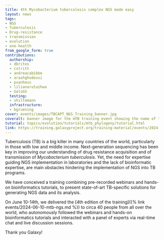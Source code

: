```yaml
---
title: 4th Mycobacterium tuberculosis complex NGS made easy
layout: news
tags:
- NGS
- Tuberculosis
- Drug-resistance
- transmission
- evolution
- one-health
from_google_form: true
contributions:
  authorship:
  - dbrites
  - cstritt
  - andreacabibbe
  - arashghodousi
  - pvanheus
  - lilianarutaihwa
  - GaloGS
  testing:
  - shiltemann
  infrastructure:
  - bgruening
cover: events/images/TBCAPT_NGS_Training_banner.jpg
coveralt: banner image for the mTB training event showing the name of the course over a background of a touchscreen showing data
tutorial: topics/evolution/tutorials/mtb_phylogeny/tutorial.html
link: https://training.galaxyproject.org/training-material/events/2024-06-10-mtb-ngs.html#overview
---
```

Tuberculosis (TB) is a big killer in many countries of the world, particularly in those with low and middle income. Next-generation sequencing has been key in improving our understanding of drug resistance acquisition and of transmission of _Mycobacterium tuberculosis_. Yet, the need for expertise guiding NGS implementation in laboratories and the lack of bioinformatic expertise, are main obstacles hindering the implementation of NGS into TB programs.

We have conceived a training combining pre-recorded webinars and hands-on bioinformatics tutorials, to present state-of-art TB-specific solutions for generating NGS data and its analysis.

On June 10-14th, we delivered the [4th edition of the training]({% link events/2024-06-10-mtb-ngs.md %}) to circa 40 people from all over the world, who autonomously followed the webinars and hands-on bioinformatics tutorials and interacted with a panel of experts via real-time chat and live discussion sessions.

Thank you Galaxy!
